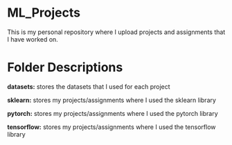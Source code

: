 # ML_Projects
This is my personal repository where I upload projects and assignments that I have worked on.

# Folder Descriptions
**datasets:** stores the datasets that I used for each project

**sklearn:** stores my projects/assignments where I used the sklearn library

**pytorch:** stores my projects/assignments where I used the pytorch library

**tensorflow:** stores my projects/assignments where I used the tensorflow library

